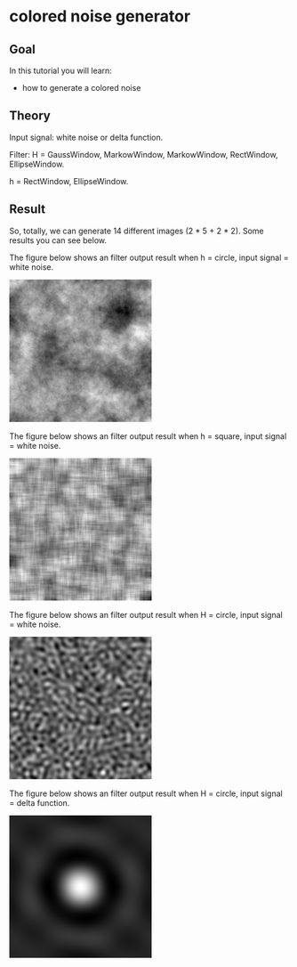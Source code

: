 colored noise generator
==========================

Goal
----

In this tutorial you will learn:

-   how to generate a colored noise

Theory
------
Input signal: 
white noise or delta function.

Filter:
H = GaussWindow, MarkowWindow, MarkowWindow, RectWindow, EllipseWindow.

h = RectWindow, EllipseWindow.

Result
------
So, totally, we can generate 14 different images (2 * 5 + 2 * 2).
Some results you can see below.

The figure below shows an filter output result when h = circle, input signal = white noise.

![1](/www/images/h=circle_signal=noise.jpg)

The figure below shows an filter output result when h = square, input signal = white noise.

![2](/www/images/h=square_signal=noise.jpg)

The figure below shows an filter output result when H = circle, input signal = white noise.

![3](/www/images/HH=circle_signal=noise.jpg)

The figure below shows an filter output result when H = circle, input signal = delta function.

![4](/www/images/H=circle_signal=delta.jpg)